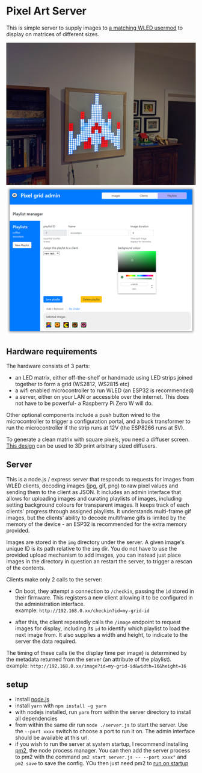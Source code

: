 # Pixel Art Server
This is simple server to supply images to [a matching WLED usermod](https://github.com/hughc/wled-pixelart-client) to display on matrices of different sizes.

![screen](/screenshots/screen-large.jpg)
![admin interface](/screenshots/admin.png)

## Hardware requirements
The hardware consists of 3 parts:

 - an LED matrix, either off-the-shelf or handmade using LED strips joined together to form a grid (WS2812, WS2815 etc)
 - a wifi enabled microcontroller to run WLED (an ESP32 is recommended)
 - a server, either on your LAN or accessible over the internet. This does not have to be powerful- a Raspberry Pi Zero W will do.

Other optional components include a push button wired to the microcontroller to trigger a configuration portal, and a buck transformer to run the microcontroller if the strip runs at 12V (the ESP8266 runs at 5V).

To generate a clean matrix with square pixels, you need a diffuser screen. [This design](https://www.thingiverse.com/thing:4973163) can be used to 3D print arbitrary sized diffusers. 

## Server
 This is a node.js / express server that responds to requests for images from WLED clients, decoding images (jpg, gif, png) to raw pixel values and sending them to the client as JSON. It includes an admin interface that allows for uploading images and curating playlists of images, including setting background colours for transparent images.  It keeps track of each clients' progress through assigned playlists. It understands multi-frame gif images, but the clients' ability to decode multiframe gifs is limited by the memory of the device - an ESP32 is recommended for the extra memory provided.

 Images are stored in the `img` directory under the server. A given image's unique ID is its path relative to the `img` dir. You do not have to use the provided upload mechanism to add images, you can instead just place images in the directory in question an restart the server, to trigger a rescan of the contents. 

 Clients make only 2 calls to the server:
  -  On boot, they attempt a connection to `/checkin`, passing the `id` stored in their firmware. This registers a new client allowing it to be configured in the administration interface.  
  example: `http://192.168.0.xx/checkin?id=my-grid-id`

  - after this, the client repeatedly calls the `/image` endpoint to request images for display, including its `id` to identify which playlist to load the next image from. It also supplies a width and height, to indicate to the server the data required. 
  
  The timing of these calls (ie the display time per image) is determined by the metadata returned from the server (an attribute of the playlist).  
  example: `http://192.168.0.xx/image?id=my-grid-id&width=16&height=16` 

## setup
 - install [node.js](https://nodejs.org/)
 - install `yarn` with `npm install -g yarn`
 - with nodejs installed, run `yarn` from within the server directory to install all dependencies
 - from within the same dir run `node ./server.js` to start the server. Use the `--port xxxx` switch to choose a port to run it on. The admin interface should be available at this url. 
 - if you wish to run the server at system startup, I recommend installing [pm2](https://github.com/Unitech/pm2), the node process manager. You can then add the server process to pm2 with the command `pm2 start server.js -- --port xxxx"` and `pm2 save` to save the config. YOu then just need pm2 to [run on startup](https://pm2.keymetrics.io/docs/usage/startup/)

